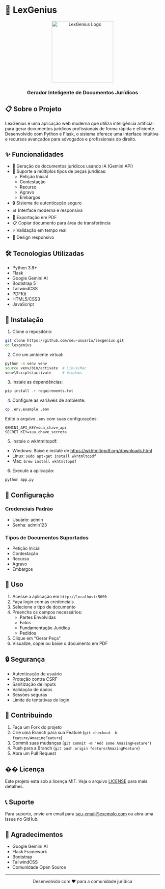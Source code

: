 # 🚀 LexGenius

<div align="center">
  <img src="static/logo.png" alt="LexGenius Logo" width="200"/>
  <h3>Gerador Inteligente de Documentos Jurídicos</h3>
</div>

## 📋 Sobre o Projeto

LexGenius é uma aplicação web moderna que utiliza inteligência artificial para gerar documentos jurídicos profissionais de forma rápida e eficiente. Desenvolvido com Python e Flask, o sistema oferece uma interface intuitiva e recursos avançados para advogados e profissionais do direito.

## ✨ Funcionalidades

- 🤖 Geração de documentos jurídicos usando IA (Gemini API)
- 📝 Suporte a múltiplos tipos de peças jurídicas:
  - Petição Inicial
  - Contestação
  - Recurso
  - Agravo
  - Embargos
- 🔒 Sistema de autenticação seguro
- 📊 Interface moderna e responsiva
- 📄 Exportação em PDF
- 📋 Copiar documento para área de transferência
- ⚡ Validação em tempo real
- 📱 Design responsivo

## 🛠️ Tecnologias Utilizadas

- Python 3.8+
- Flask
- Google Gemini AI
- Bootstrap 5
- TailwindCSS
- PDFKit
- HTML5/CSS3
- JavaScript

## 🚀 Instalação

1. Clone o repositório:
```bash
git clone https://github.com/seu-usuario/lexgenius.git
cd lexgenius
```

2. Crie um ambiente virtual:
```bash
python -m venv venv
source venv/bin/activate  # Linux/Mac
venv\Scripts\activate     # Windows
```

3. Instale as dependências:
```bash
pip install -r requirements.txt
```

4. Configure as variáveis de ambiente:
```bash
cp .env.example .env
```
Edite o arquivo `.env` com suas configurações:
```
GEMINI_API_KEY=sua_chave_api
SECRET_KEY=sua_chave_secreta
```

5. Instale o wkhtmltopdf:
- Windows: Baixe e instale de https://wkhtmltopdf.org/downloads.html
- Linux: `sudo apt-get install wkhtmltopdf`
- Mac: `brew install wkhtmltopdf`

6. Execute a aplicação:
```bash
python app.py
```

## 🔧 Configuração

### Credenciais Padrão
- Usuário: admin
- Senha: admin123

### Tipos de Documentos Suportados
- Petição Inicial
- Contestação
- Recurso
- Agravo
- Embargos

## 📝 Uso

1. Acesse a aplicação em `http://localhost:5000`
2. Faça login com as credenciais
3. Selecione o tipo de documento
4. Preencha os campos necessários:
   - Partes Envolvidas
   - Fatos
   - Fundamentação Jurídica
   - Pedidos
5. Clique em "Gerar Peça"
6. Visualize, copie ou baixe o documento em PDF

## 🔒 Segurança

- Autenticação de usuário
- Proteção contra CSRF
- Sanitização de inputs
- Validação de dados
- Sessões seguras
- Limite de tentativas de login

## 🤝 Contribuindo

1. Faça um Fork do projeto
2. Crie uma Branch para sua Feature (`git checkout -b feature/AmazingFeature`)
3. Commit suas mudanças (`git commit -m 'Add some AmazingFeature'`)
4. Push para a Branch (`git push origin feature/AmazingFeature`)
5. Abra um Pull Request

## �� Licença

Este projeto está sob a licença MIT. Veja o arquivo [LICENSE](LICENSE) para mais detalhes.

## 📞 Suporte

Para suporte, envie um email para seu-email@exemplo.com ou abra uma issue no GitHub.

## 🙏 Agradecimentos

- Google Gemini AI
- Flask Framework
- Bootstrap
- TailwindCSS
- Comunidade Open Source

---

<div align="center">
  <p>Desenvolvido com ❤️ para a comunidade jurídica</p>
</div> 